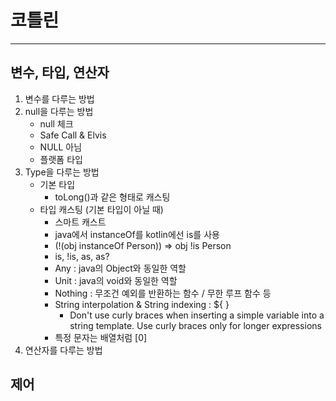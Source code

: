 # 코틀린
___

## 변수, 타입, 연산자
1. 변수를 다루는 방법
2. null을 다루는 방법
   - null 체크
   - Safe Call & Elvis
   - NULL 아님
   - 플랫폼 타입
3. Type을 다루는 방법
   - 기본 타입
     - toLong()과 같은 형태로 캐스팅
   - 타입 캐스팅 (기본 타입이 아닐 때)
     - 스마트 캐스트
     - java에서 instanceOf를 kotlin에선 is를 사용
     - (!(obj instanceOf Person)) => obj !is Person
     - is, !is, as, as?
     - Any : java의 Object와 동일한 역할
     - Unit : java의 void와 동일한 역할
     - Nothing : 무조건 예외를 반환하는 함수 / 무한 루프 함수 등
     - String interpolation & String indexing : ${ } 
        - Don't use curly braces when inserting a simple variable into a string template. Use curly braces only for longer expressions
     - 특정 문자는 배열처럼 [0]
4. 연산자를 다루는 방법

## 제어